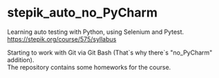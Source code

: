 # stepik_auto_no_PyCharm

Learning auto testing with Python, using Selenium and Pytest.<br>
<https://stepik.org/course/575/syllabus> 

Starting to work with Git via Git Bash (That\`s why there\`s "no_PyCharm" addition). <br>
The repository contains some homeworks for the course.  

